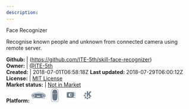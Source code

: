 ```yaml
---
description: 
---
```

Face Recognizer

Recognise known people and unknown from connected camera using remote server.

**Github:** | (https://github.com/ITE-5th/skill-face-recognizer)  
**Owner:** | [@ITE-5th](https://github.com/ITE-5th)  
**Created:** | 2018-07-01T06:58:18Z  **Last updated:** 2018-07-29T06:00:12Z  
**License:** | [MIT License](https://api.github.com/licenses/mit)  
**Market status:** | [Not in Market](https://market.mycroft.ai/skill/)  
**Platform:**   ![](.gitbook/assets/mark-1-icon.png)  ![](.gitbook/assets/mark-2-icon.png)  ![](.gitbook/assets/picroft-icon.png)  ![](.gitbook/assets/kde.png)   

